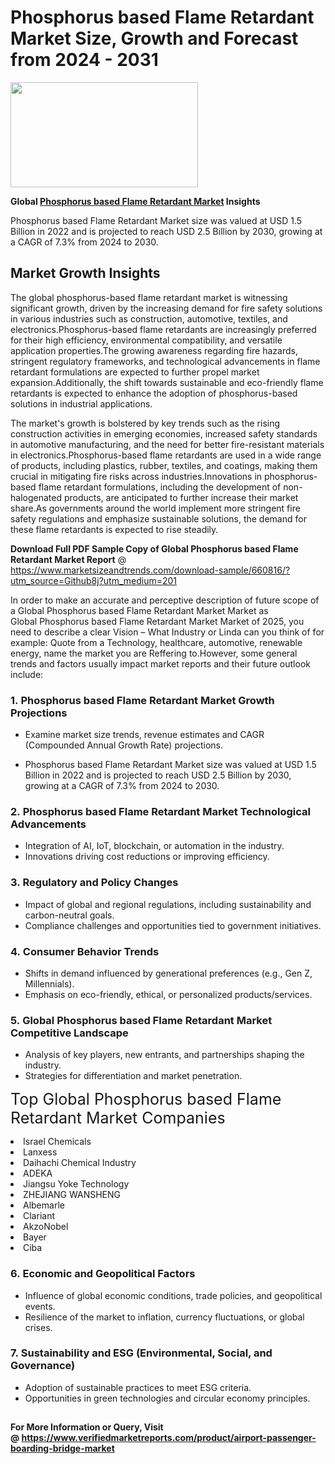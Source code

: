 <H1>Phosphorus based Flame Retardant Market Size, Growth and Forecast from 2024 - 2031</H1><img class="aligncenter size-medium wp-image-584254" src="https://thirdeyenews.in/wp-content/uploads/2024/09/Global-Market-Research-300x168.jpeg" alt="" width="300" height="168" /><p><strong>Global&nbsp;<a href="https://www.marketsizeandtrends.com/download-sample/660816/?utm_source=Github8j?utm_medium=201">Phosphorus based Flame Retardant Market</a> Insights</strong></p><p>Phosphorus based Flame Retardant Market size was valued at USD 1.5 Billion in 2022 and is projected to reach USD 2.5 Billion by 2030, growing at a CAGR of 7.3% from 2024 to 2030.</p><p><h2>Market Growth Insights</h2> <p>The global phosphorus-based flame retardant market is witnessing significant growth, driven by the increasing demand for fire safety solutions in various industries such as construction, automotive, textiles, and electronics.Phosphorus-based flame retardants are increasingly preferred for their high efficiency, environmental compatibility, and versatile application properties.The growing awareness regarding fire hazards, stringent regulatory frameworks, and technological advancements in flame retardant formulations are expected to further propel market expansion.Additionally, the shift towards sustainable and eco-friendly flame retardants is expected to enhance the adoption of phosphorus-based solutions in industrial applications.</p> <p>The market's growth is bolstered by key trends such as the rising construction activities in emerging economies, increased safety standards in automotive manufacturing, and the need for better fire-resistant materials in electronics.Phosphorus-based flame retardants are used in a wide range of products, including plastics, rubber, textiles, and coatings, making them crucial in mitigating fire risks across industries.Innovations in phosphorus-based flame retardant formulations, including the development of non-halogenated products, are anticipated to further increase their market share.As governments around the world implement more stringent fire safety regulations and emphasize sustainable solutions, the demand for these flame retardants is expected to rise steadily.<p><span class=""><strong>Download Full PDF Sample Copy of Global Phosphorus based Flame Retardant Market Report</strong> @ <a href="https://www.marketsizeandtrends.com/download-sample/660816/?utm_source=Github8j?utm_medium=201" target="_blank">https://www.marketsizeandtrends.com/download-sample/660816/?utm_source=Github8j?utm_medium=201</a></span></p><p>In order to make an accurate and perceptive description of future scope of a Global&nbsp;Phosphorus based Flame Retardant Market Market as Global&nbsp;Phosphorus based Flame Retardant Market Market of 2025, you need to describe a clear Vision &ndash; What Industry or Linda can you think of for example: Quote from a Technology, healthcare, automotive, renewable energy, name the market you are Reffering to.However, some general trends and factors usually impact market reports and their future outlook include:</p><h3>1.&nbsp;<strong>Phosphorus based Flame Retardant Market Growth Projections</strong></h3><ul><li>Examine market size trends, revenue estimates and CAGR (Compounded Annual Growth Rate) projections.</li><li><p>Phosphorus based Flame Retardant Market size was valued at USD 1.5 Billion in 2022 and is projected to reach USD 2.5 Billion by 2030, growing at a CAGR of 7.3% from 2024 to 2030.</p></li></ul><h3>2.&nbsp;<strong>Phosphorus based Flame Retardant Market Technological Advancements</strong></h3><ul><li>Integration of AI, IoT, blockchain, or automation in the industry.</li><li>Innovations driving cost reductions or improving efficiency.</li></ul><h3>3.&nbsp;<strong>Regulatory and Policy Changes</strong></h3><ul><li>Impact of global and regional regulations, including sustainability and carbon-neutral goals.</li><li>Compliance challenges and opportunities tied to government initiatives.</li></ul><h3>4.&nbsp;<strong>Consumer Behavior Trends</strong></h3><ul><li>Shifts in demand influenced by generational preferences (e.g., Gen Z, Millennials).</li><li>Emphasis on eco-friendly, ethical, or personalized products/services.</li></ul><h3>5.&nbsp;<strong>Global Phosphorus based Flame Retardant Market Competitive Landscape</strong></h3><ul><li>Analysis of key players, new entrants, and partnerships shaping the industry.</li><li>Strategies for differentiation and market penetration.</li></ul><p data-pm-slice="1 1 []"><span style="color: inherit; font-family: inherit; font-size: 25px;">Top Global Phosphorus based Flame Retardant Market Companies</span></p><div class="" data-test-id=""><p><li>Israel Chemicals</li><li> Lanxess</li><li> Daihachi Chemical Industry</li><li> ADEKA</li><li> Jiangsu Yoke Technology</li><li> ZHEJIANG WANSHENG</li><li> Albemarle</li><li> Clariant</li><li> AkzoNobel</li><li> Bayer</li><li> Ciba</li></p></div><h3>6.&nbsp;<strong>Economic and Geopolitical Factors</strong></h3><ul><li>Influence of global economic conditions, trade policies, and geopolitical events.</li><li>Resilience of the market to inflation, currency fluctuations, or global crises.</li></ul><h3>7.&nbsp;<strong>Sustainability and ESG (Environmental, Social, and Governance)</strong></h3><ul><li>Adoption of sustainable practices to meet ESG criteria.</li><li>Opportunities in green technologies and circular economy principles.</li></ul><h2><strong style="font-size: 14px;">For More Information or Query, Visit @&nbsp;</strong><a style="background-color: #ffffff; font-size: 14px;" href="https://www.marketsizeandtrends.com/report/phosphorus-based-flame-retardant-market/" target="_blank">https://www.verifiedmarketreports.com/product/airport-passenger-boarding-bridge-market</a></h2>